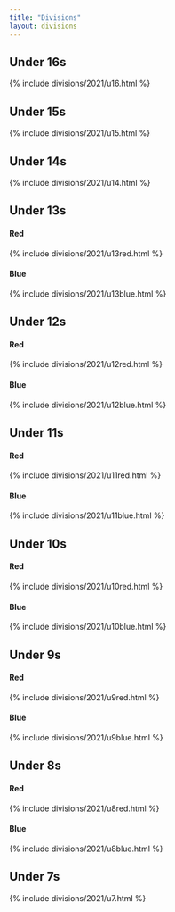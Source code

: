 ```yaml
---
title: "Divisions"
layout: divisions
---
```


<h2 id="u16"> Under 16s</h2>
{% include divisions/2021/u16.html %}

<h2 id="u15"> Under 15s</h2>
{% include divisions/2021/u15.html %}

<h2 id="u14"> Under 14s</h2>
{% include divisions/2021/u14.html %}

<h2 id="u13"> Under 13s</h2>
<h4>Red</h4>
{% include divisions/2021/u13red.html %}

<h4>Blue</h4>
{% include divisions/2021/u13blue.html %}

<h2 id="u12"> Under 12s</h2>
<h4>Red</h4>
{% include divisions/2021/u12red.html %}

<h4>Blue</h4>
{% include divisions/2021/u12blue.html %}

<h2 id="u11"> Under 11s</h2>
<h4>Red</h4>
{% include divisions/2021/u11red.html %}

<h4>Blue</h4>
{% include divisions/2021/u11blue.html %}

<h2 id="u10"> Under 10s</h2>
<h4>Red</h4>
{% include divisions/2021/u10red.html %}

<h4>Blue</h4>
{% include divisions/2021/u10blue.html %}

<h2 id="u9"> Under 9s</h2>
<h4>Red</h4>
{% include divisions/2021/u9red.html %}

<h4>Blue</h4>
{% include divisions/2021/u9blue.html %}

<h2 id="u8"> Under 8s</h2>
<h4>Red</h4>
{% include divisions/2021/u8red.html %}

<h4>Blue</h4>
{% include divisions/2021/u8blue.html %}

<h2 id="u7"> Under 7s</h2>
{% include divisions/2021/u7.html %}
